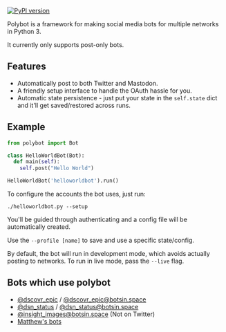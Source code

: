 [![PyPI version](https://badge.fury.io/py/polybot.svg)](https://badge.fury.io/py/polybot)

Polybot is a framework for making social media bots for multiple
networks in Python 3.

It currently only supports post-only bots.

## Features

* Automatically post to both Twitter and Mastodon.
* A friendly setup interface to handle the OAuth hassle for you.
* Automatic state persistence - just put your state in the `self.state`
  dict and it'll get saved/restored across runs.

## Example

```python
from polybot import Bot

class HelloWorldBot(Bot):
  def main(self):
    self.post("Hello World")

HelloWorldBot('helloworldbot').run()
```

To configure the accounts the bot uses, just run:

    ./helloworldbot.py --setup

You'll be guided through authenticating and a config file will be
automatically created.

Use the `--profile [name]` to save and use a specific state/config.

By default, the bot will run in development mode, which avoids actually
posting to networks. To run in live mode, pass the `--live` flag.

## Bots which use polybot

* [@dscovr_epic](https://twitter.com/dscovr_epic) / [@dscovr_epic@botsin.space](https://botsin.space/@dscovr_epic)
* [@dsn_status](https://twitter.com/dsn_status) / [@dsn_status@botsin.space](https://botsin.space/@dsn_status)
* [@insight_images@botsin.space](https://botsin.space/@insight_images) (Not on Twitter)
* [Matthew's bots](https://github.com/dracos/scheduler)
